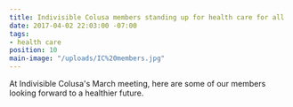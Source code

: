 ```yaml
---
title: Indivisible Colusa members standing up for health care for all
date: 2017-04-02 22:03:00 -07:00
tags:
- health care
position: 10
main-image: "/uploads/IC%20members.jpg"
---
```


At Indivisible Colusa's March meeting, here are some of our  members looking forward to a healthier future. 